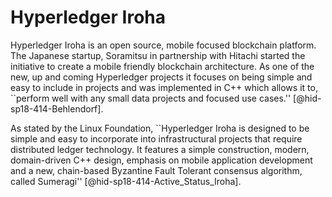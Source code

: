Hyperledger Iroha
=================

Hyperledger Iroha is an open source, mobile focused blockchain platform.
The Japanese startup, Soramitsu in partnership with Hitachi started the
initiative to create a mobile friendly blockchain architecture. As one
of the new, up and coming Hyperledger projects it focuses on being
simple and easy to include in projects and was implemented in C++ which
allows it to, ``perform well with any small data projects and focused use
cases.'' [@hid-sp18-414-Behlendorf].

As stated by the Linux Foundation, ``Hyperledger Iroha is designed to be
simple and easy to incorporate into infrastructural projects that
require distributed ledger technology. It features a simple
construction, modern, domain-driven C++ design, emphasis on mobile
application development and a new, chain-based Byzantine Fault Tolerant
consensus algorithm, called
Sumeragi'' [@hid-sp18-414-Active_Status_Iroha].
